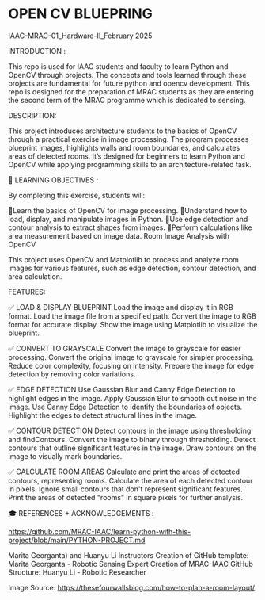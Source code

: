 # OPEN CV BLUEPRING 
IAAC-MRAC-01_Hardware-II_February 2025


INTRODUCTION :

This repo is used for IAAC students and faculty to learn Python and OpenCV through projects. The concepts and tools learned through these projects are fundamental for future python and opencv development. This repo is designed for the preparation of MRAC students as they are entering the second term of the MRAC programme which is dedicated to sensing.

DESCRIPTION:

This project introduces architecture students to the basics of OpenCV through a practical exercise in image processing. The program processes blueprint images, highlights walls and room boundaries, and calculates areas of detected rooms. It’s designed for beginners to learn Python and OpenCV while applying programming skills to an architecture-related task.

 🎯 LEARNING OBJECTIVES :

By completing this exercise, students will:

 🎯Learn the basics of OpenCV for image processing.
 🎯Understand how to load, display, and manipulate images in Python.
 🎯Use edge detection and contour analysis to extract shapes from images.
 🎯Perform calculations like area measurement based on image data. Room Image Analysis with OpenCV

This project uses OpenCV and Matplotlib to process and analyze room images for various features, such as edge detection, contour detection, and area calculation.


FEATURES:

✅ LOAD & DISPLAY BLUEPRINT 
Load the image and display it in RGB format.
Load the image file from a specified path.
Convert the image to RGB format for accurate display.
Show the image using Matplotlib to visualize the blueprint.

✅ CONVERT TO GRAYSCALE
Convert the image to grayscale for easier processing.
Convert the original image to grayscale for simpler processing.
Reduce color complexity, focusing on intensity.
Prepare the image for edge detection by removing color variations.

✅ EDGE DETECTION
Use Gaussian Blur and Canny Edge Detection to highlight edges in the image.
Apply Gaussian Blur to smooth out noise in the image.
Use Canny Edge Detection to identify the boundaries of objects.
Highlight the edges to detect structural lines in the image.

✅ CONTOUR DETECTION
Detect contours in the image using thresholding and findContours.
Convert the image to binary through thresholding.
Detect contours that outline significant features in the image.
Draw contours on the image to visually mark boundaries.

✅ CALCULATE ROOM AREAS
Calculate and print the areas of detected contours, representing rooms.
Calculate the area of each detected contour in pixels.
Ignore small contours that don't represent significant features.
Print the areas of detected "rooms" in square pixels for further analysis.

 🎓 REFERENCES + ACKNOWLEDGEMENTS :

https://github.com/MRAC-IAAC/learn-python-with-this-project/blob/main/PYTHON-PROJECT.md

Marita Georganta) and Huanyu Li Instructors Creation of GitHub template: Marita Georganta - Robotic Sensing Expert Creation of MRAC-IAAC GitHub Structure: Huanyu Li - Robotic Researcher

Image Source:
https://thesefourwallsblog.com/how-to-plan-a-room-layout/
